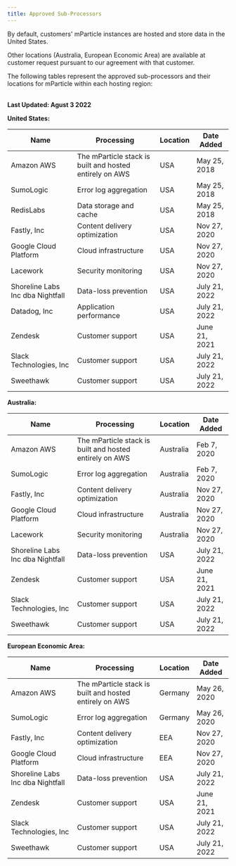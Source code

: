 ```yaml
---
title: Approved Sub-Processors
---
```


By default, customers' mParticle instances are hosted and store data in the United States.

Other locations (Australia, European Economic Area) are available at customer request pursuant to our agreement with that customer.

The following tables represent the approved sub-processors and their locations for mParticle within each hosting region:
<br><br>

**Last Updated: Agust 3 2022**

<b>United States:</b>

| Name | Processing | Location | Date Added |
| ---- | ---------- | -------- | ---------- |
| Amazon AWS | The mParticle stack is built and hosted entirely on AWS | USA | May 25, 2018 |
| SumoLogic | Error log aggregation | USA | May 25, 2018 |
| RedisLabs | Data storage and cache | USA | May 25, 2018 |
| Fastly, Inc | Content delivery optimization | USA | Nov 27, 2020 |
| Google Cloud Platform | Cloud infrastructure | USA | Nov 27, 2020 |
| Lacework | Security monitoring | USA | Nov 27, 2020 |
| Shoreline Labs Inc dba Nightfall | Data-loss prevention | USA| July 21, 2022 |
| Datadog, Inc| Application performance | USA | July 21, 2022 |
| Zendesk | Customer support | USA | June 21, 2021 |
| Slack Technologies, Inc | Customer support | USA | July 21, 2022 |
| Sweethawk | Customer support | USA | July 21, 2022 |

<b>Australia:</b>

| Name | Processing | Location | Date Added |
| ---- | ---------- | -------- | ---------- |
| Amazon AWS | The mParticle stack is built and hosted entirely on AWS | Australia | Feb 7, 2020 |
| SumoLogic | Error log aggregation | Australia | Feb 7, 2020 |
| Fastly, Inc | Content delivery optimization | Australia | Nov 27, 2020 |
| Google Cloud Platform | Cloud infrastructure | Australia | Nov 27, 2020 |
| Lacework | Security monitoring | Australia | Nov 27, 2020 |
| Shoreline Labs Inc dba Nightfall | Data-loss prevention | USA | July 21, 2022 |
| Zendesk | Customer support | USA | June 21, 2021 |
| Slack Technologies, Inc | Customer support | USA | July 21, 2022 |
| Sweethawk | Customer support | USA | July 21, 2022 |

<b>European Economic Area:</b>

| Name | Processing | Location | Date Added |
| ---- | ---------- | -------- | ---------- |
| Amazon AWS | The mParticle stack is built and hosted entirely on AWS | Germany | May 26, 2020 |
| SumoLogic | Error log aggregation | Germany | May 26, 2020 |
| Fastly, Inc | Content delivery optimization | EEA | Nov 27, 2020 |
| Google Cloud Platform | Cloud infrastructure | EEA | Nov 27, 2020 |
| Shoreline Labs Inc dba Nightfall | Data-loss prevention | USA | July 21, 2022
| Zendesk | Customer support | USA | June 21, 2021 |
| Slack Technologies, Inc | Customer support | USA | July 21, 2022 |
| Sweethawk | Customer support | USA | July 21, 2022 |
